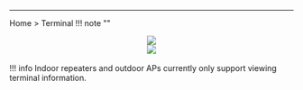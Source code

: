 ---
Home > Terminal
!!! note ""
	<div style="text-align: center;">
		<img class="boxshadow" src="/images/terminal.png">
	</div>
	<div style="text-align: center;">
		<img class="boxshadow" src="/images/terminal013.png">
	</div>			
!!! info
	Indoor repeaters and outdoor APs currently only support viewing terminal information.





